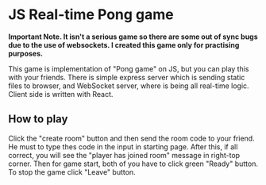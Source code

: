 # JS Real-time Pong game
**Important Note. It isn't a serious game so there are some out of sync bugs due to the use of websockets. I created this game only for practising purposes.**

This game is implementation of "Pong game" on JS, but you can play this with your friends. There is simple express server which is sending static files to browser, and WebSocket server, where is being all real-time logic. Client side is written with React.    
## How to play
Click the "create room" button and then send the room code to your friend. He must to type thes code in the input in starting page. After this, if all correct, you will see the "player has joined room" message in right-top corner. Then for game start, both of you have to click green "Ready" button. To stop the game click "Leave" button.
